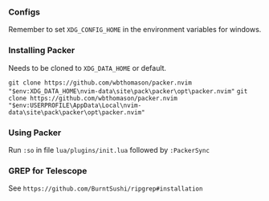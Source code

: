 ### Configs
Remember to set `XDG_CONFIG_HOME` in the environment variables for windows.

### Installing Packer
Needs to be cloned to `XDG_DATA_HOME` or default.

`git clone https://github.com/wbthomason/packer.nvim "$env:XDG_DATA_HOME\nvim-data\site\pack\packer\opt\packer.nvim"`
`git clone https://github.com/wbthomason/packer.nvim "$env:USERPROFILE\AppData\Local\nvim-data\site\pack\packer\opt\packer.nvim"`

### Using Packer

Run `:so` in file `lua/plugins/init.lua` followed by `:PackerSync`

### GREP for Telescope
See `https://github.com/BurntSushi/ripgrep#installation`

